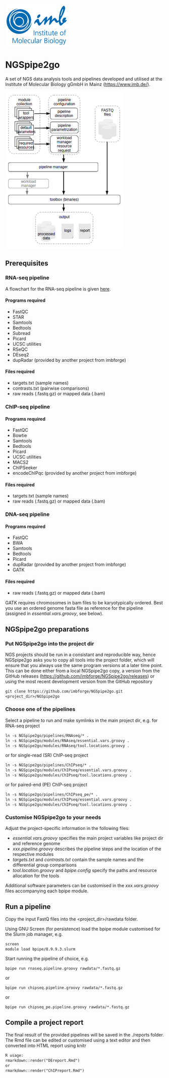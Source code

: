 ![IMB-logo](resources/IMB_logo.png)

# NGSpipe2go #

A set of NGS data analysis tools and pipelines developed and utilised at the Institute of Molecular Biology gGmbH in Mainz (https://www.imb.de/).

![NGSpipe2go scheme](resources/NGSpipe2go_scheme.png)

## Prerequisites ##
### RNA-seq pipeline ###
A flowchart for the RNA-seq pipeline is given [here](https://www.draw.io/?lightbox=1&highlight=0000ff&edit=_blank&layers=1&nav=1&title=NGSpipe2go_RNAseq_pipeline.html#R7V1pk5s4E%2F41rtr9YBeHuD7OmUnebLI7k61s9ktKIGGzwUAAz4zz619J3CBs7MHAHJvUxohLarWeftRqNTP5Yv34LoTB6g8fYXcmCehxJl%2FOJEmUJY38Q0u2SYmuCEnBMnRQelFRcOf8wmlhdtnGQTiqXBj7vhs7QbXQ8j0PW3GlDIah%2F1C9zPbd6lsDuMSNgjsLus3Srw6KV2mpqBrFiRvsLFfpq%2FWswSa0fixDf%2BOl7%2FN8Dydn1jB7TNrGaAWR%2F1Aqkq9m8kXo%2B3Hya%2F14gV0q1kxiyX3XLWfzKofYi7vccCN8sFef9Ni9X92an27urr%2F%2FuplnHXAP3U0qi5mkuuSB58i5p9J1naXHTqg%2FN7Sq5yETQ35Ifi3Tf9ltZlgvIVViz8pKmTDibSb7Vbx2yS%2BRnHOhid3zXKQXvuuH7CL5mv1HLoni0P%2BRdxIR4rnte3GqUaJK6w2jFUbpE9lz8iPbcd3SQ69U%2Bid%2FaHaG9aF8vgwhcohsa8WWv3YscijQS1wYRenvvHuFvJHlvkm76x6HMX4sFaV99Q77axyHW3JJetYw0q5Jh1SmRg8l%2FVTTslVJNWWQFsJ0TCzzRxfKQX6k%2BsHXlV9f48svwj%2F%2Ffri%2BvQrXIvrybvt%2BDpRG32FEhlF6iF3Tf7gqCkqypyLxw3jlL30Puh99P0g75D8cx9u08%2BAm9klRSR3woxP%2FQ29fKOnRt%2FRh9PflY%2Flgmx14pKmlm%2Bjht%2Bx59KC4jR0V96EzCiTk0KK9SvuYFl47bladpur9t1kHWfNT9Wjt%2BcjfhFYqtnvr0193XzcfNpe%2F%2Fv3y%2Fsv1t%2Bj%2B37msp8AHwyWOd1xopE%2Bkwt%2BpSSF2YezcVzHuKWrBrY74hiFTxRBZEKsYIjZBBAhGE0RU4VQgIu%2FEkAIkBgCS7MxhQFJABx9Imsr1BEjoiAgyGAsRuH2siC%2B9k4%2ByFgPogTwpyyC32gWKtxUFySwBPTGPWBefkQtEEDxyzMSFNDs7X0PHo%2FJ0Auw6BFZJ4fluC5K8tVqcWKhjK9JPc9KnRAH0GpawXgCpHjhx7T2hByP8c5HJYkFsn3%2B%2FLb8q66msBCrQkoFqYcMUkGZCQTGAAWzNthVDFSRhbhkQKdhSbBFJmqwhXRM01TaRrSiCYGIAANKgjM3KS1YhtiuvWcUxncKdUUWSrpdOvNqYC2L%2ByIGzNm2fKDT5%2BendHa26tPTJgen6JlU3GMWY9OJ11qiI%2FL79dEbaSX7sb3AittbrMp2AHD1pCJ2rTbzualGyOnuZjOrNGVg4MTTJ3aWxRGby2HY8J3Z8OsZ%2BM%2BmZ3w8eXJNut%2BtDFDEsjAJsMTQk83naUDp799HGpSr3%2FNuHo4gYHAdSuIYeyhs3p812bGK6mFGCBPPpeDuiwT3o4CO2NjGVd0kHW2rSTv37YMyiVGHMepMwyxqHMItSD4SZa0QBx4jWRECmDQH9SXA1IBMM2viEK2XsQ88Kch8W4IprpxXvLEOxITKJ46fIyjpTkfR9f%2FoO07b0ZXNJqXSYVn2Ab9sRoUz1Tsgr%2FYRprzEmyc1%2Bf6sQ3n0kt0JxC8Y7wExG7cpgJ0Vg1T2OjSbimf4jBTzHWyaQZ%2FohwuGcFJODhCOl44IBIp1mK%2FmZsjOZnp5JMgb0T35FABHKny3tsh8NDsOjK3wyaRG4DQn7ihbxY8VJU%2BeQyFCRqClI1aAIdQGIuigRGikCU9IhluFcsy1BFw0bIiBIGoKSBGRDVi1BVCzCMw1TERTBJpRxFA7Z2s5ESPXTuxhjCxdsdALffmb0q6lO7bpSN614XRGiRbSbVMpiylJ6oNC4Klep0lVSu17Fpo%2B2jcIGIYxRvcTJCkiHkVdfXjE6At1t5JBeIeNTWCYUjK2gCJn0qdLTLhQSTkCuU%2BGaYOW5Z0ZB0grC6heJFP73%2BT76%2BoU05bf%2FfZ5%2F%2FfL7oiR3h9MXzVo2S7hkt3kZLWxK4RC5vCMjPyCN8AgTixI0IyPOy1GzrodTbVDH57%2BSitFC3pCh5cmwb%2BG1lG85FnTPUud5TBnCeeZKd7FN7%2FLJVbbL%2FFA2cz2VucLDyonxHQEB%2BsSHEAa7LHh3egdqPmUNcPgeh%2FDpp2LI4u51qTcmVpWWNDEq9neEw8%2Fmf3RZn6A8Xb15PVSriuytREuxdE1Tbcm2RQAMxVZkS4SKIRmabSMbmHORqLIpmYZJyJUJZWBoIlCwpNsI6bYmCtiysASQMg7RamllIiC%2BcXsjWQeRrIhwIjd3mRxt6Jz68xgZOZhzHGyhie3qsfIhhsgiQ5viCX1y0gah4J3tzTkVBVkm3K6vFi5LVJEyZpvqdUUFhmxciAOXMJW41y7MH0mx8ESNOoyb7eYgUsk4pqSlVzLXP3HLo4f2ETfxiGAAcliy6weQuTxa7o3MdSFznVeGJ%2BVXE9tXhl8y22OLS4RQebaz3EX3TEMFsgAsQ7OAggQLSoZsA2jLpB1YM%2FS5pKgaEkxZJExPsQSoijJGlmBLuqlbhBUCHZvA1Ks8ZDC619bMRES1s2%2BE7yjC17CYbL2WNvfBD3%2FQpb8ZDUH24JI5z0KcQEm%2BoFmYzTu6PJIuwKVBbVktXd%2Biq4ZlRaVMw%2FPpHR7GBHJ3etjePEHPomIjuqj6ZzVyFrK%2Fj9Wop3JHSfobg%2BnOYLLl7MkwmH3uqIBrUtak%2Bo6XWA0hKDhJUj5nI4OeU0vniILH83S0nDG74SURGPuYx59FmA4vcKNhH7ngENTLVo2rjmpqMuzpSZ1Po84ZATuUO%2BVRLIt7GEYdAtxMUxF0hAhHEoGkaxqCoghNTbKJ2bJVhOfYQAZCFsCKDsgIhZquSQbBCihgxbBlCSEEDCBZJydReaxRQaH2tjYRWdtlnUlVyoYPUZPTKEWNzQShf%2B8gquDl6CWesu8kHawGTLqfyI0VIVVaznlvchttKzdKSvgtoUKMBP3etT48qe51LUi7XQvTWxECQO7oWBCHdCzw5pw1O33aQKrshZONpALVbqw%2B4HSRVNJbJFXRX8PzIL42SHJ1%2B6GajZ%2FsEQmzS%2B8qlKLxIFmQqm7H%2Bv7EpMWNB52FIdyWLgvoBdGOCmsat8Jt9apfn9WrUO6kBv2qOi%2BaczK88twhIiKUZU0Ux6LRJ3QPdjkG%2BkUyS9rIBXV10GD3LsxSgbpgA0s1LYyQDmQdm5KMdFnEpiogW5%2BLtmWYwLBMAcgC1IEhmwAaumlooqkDBcumpsmCgMdglntbm67Ktlx2qLuuzsaO7B5iMqOOvQMExUI2VE1V0nVTwpZu6bZsmKphWDYAeK4AydYtjfB%2BbCsGFlUyERAM07AQQNhSRaSICImGMVrv7GhsqXOaVx3hSh2b3RcBgAxrEnLEmjXLNivkSjhLFzpD%2FHPjhJieszZRTEXeACreOnWNc0%2BMQletraJJC6Ujie5jqy7fWCmjM2ZwqBxfHGM%2BvxHFi%2BUvB6xvZHR7jdYfH9Fce%2BmEubL%2FfujNtp3XVNWTUPFDia9WY%2BpZQGYb8a1fD7QnEd82f%2Bk1MXN%2FXTCzQOQkP56RTvm5IVAb08ax8G4G%2BAmmwwcmJ7ZjjdbNdbwfyXN6NbTkMvJ%2Fm5z4aS2S4tx%2B7nXEJIrR6ojhQWHNsqRrhx%2FZ0aWsttgTlo0ifbDQg3FRshl2piGgGbLLzSVzxBpJF%2F8MP2nAc8G0JtZU0OoJwAM6Ag84jQ%2FgUOBRatlFZFHbCTyN6xVt9gTg6aZWe7bpnS5p0fNSqSxf28RUCqj9OmW4KrIn5OxNRVLUMaapItIQKrI7o80rUZFT%2B5wVuda1cm03d0%2Bu4oYh0gYwRJn%2FfNIq1N8CR7%2Bp8bpilDwNjNKUOtMZAKPk3Qo2oaxbvc7WO5uv3mfrT8uDtztKbBpw8OIsiqoNY1GA8SSL0uZTuftydlv1qNziNNI3CGi48Sl9J%2FkiRUSEdrjzBJSk15fzpFUBj0%2F4I%2BmphozkG%2BELr%2BmJJ70xv6PdIRTRgDU8oevAJTGmy8BV9xIdxvUw3rWDEMOcmsSLkttUDPKsJe9p6McwiR1OgCQdP6Rayjn5S0R3QbFHuaQZHZRzsTgmf%2BnlYXzhe%2BTR0GE9i4k6PuAonjVTtfagA0AQF9UsQlLTQcZdfJHBwUrQscfbU8%2FsX6JjabbShTrhiMCAz5s42LDdk76LqMqcNUIFyMmf1q7IgPHiAPLIPT9vhsMQLN0BWtS7S2je08Pdywqb5Rq%2BhmvHpbp2g917TJ86G2KVUVP1qpnKlh1HC5bPZniT0XOhoeohjjZuvDMMZjxlL%2B9zjnZV5xQvZzl8muIZ5N3vPlP66IWOtVpjr3j%2FdMf0CcavIjbJyrC5V7JpzITHr%2BsvJzp4Sc3mmW2yfNclrJCFtSR2CkNrNSsC0V%2B8MmuZ82YIY8Rfghx1DXKyX7k4fpqf0Yv9n7QYzTmzs96TQbUm%2Bw4xnSRNFNiSWM%2FLq6SSi9s1aosHvbxaRCvH25IrFyvsBjiMFrejByj%2B4SPHpurGai4k6WkILsUUkPOgw1LwYr4zqIhbjFeEGa1IF%2Ba5%2FJLNQkdHKb686YfIDdfjxTj2kV2ZD%2FlP36zLWekYbLUmR%2FP0xQWUn9R9e6IAlL2halnEyD737fEeVsezcYgfCQ45ayaWsrMV0RG%2BTjbeUt8UG%2BfZ%2FsAkro1Fs7mOGcJUOU%2Fuja3V%2BGDHLBgqqq0HAKkHsuXfHZxUINvTt7ONByltgbcd8eUJkKKMAyldYwyOh5TQg%2FE2wFE7ljAnDqMRbGsxGdqUP2wDPAyCZBU8HDqU5wsdQJggdGTLCVOYgE7%2F62ig60cFQO%2BrzV05J3f3hjRmJ09su3N%2FnZzh%2BMihP0CvUVZjd1B0%2FXrlaUHRbUYo2ph0d8X3ZL2AF0LAzrAYgtQM2RjGm3AgG5TW73ATpD4fE1QPNZDVCZqgPckYphGX1B8w9TUh1jqilC4OZIragMCEa8l8qCKARYYeS7VrOsuvznKILVhJNQ4f7trzGe51xqmCCQ53%2BTkM9175RNevbPfPJw4cqe8%2Bf7%2FK17erA7ZY9666oUuf1llilpV1CNtdqejhQ1p%2FPkO6bsGVkf1P3OnFs8mmNJ6v6TS7BPb6mvJwjZP5mtAmuIUIhu2%2BJnIFy6yffNg1ZHZ%2FCJAg7w1pzQ7HB%2BP54EPDyTRyMDEXH0bdJnI0PjTH%2Fz7EOB4fTrQZtnMmhr53JzRw6DS7EyjlOPfR9sK%2Fl6oAFGYuBjKU4JLF5t4zHwO9hT4Ee0u6tj4EENFX0mzXpDLSwWCUaMbzBCNliu4GeUIhV8%2FA4915s5s%2B0OSlm8nZvXt6QiZnEh7vzptdp%2BnxBtokPN6XV98vr%2B7wz5opunRsGi%2BRpZTGj0GIoyhhw8VMehBGjMm%2Fh5sgcIqNdAPNl8HILrCdLtnJBHs2Q9jjEFo%2FJhrrmfiMaZPTSqZeqHsnotm%2BonSq%2BQp3Z%2FAcvgMHtKsv3fD2G9B%2B8qTatUz5Wj0Xduek2tkX1LJI2oGSamvVJNnTSKqtTzqp9i1mfMOi89x32PMr31Nt4Pj0EmqznAP0Q%2FQIP7LdSctKI%2BoB%2FXnUgMC%2BSOYw9GfvWMb26IH9RebhNKa%2FnF3YoRxw3ydVjvq%2Bx8RyDddyYhjNTcAs%2FXXdTJ0u07A%2BeqbhHENeb6bhnRuznvWXOvONSGxs7WbRr%2B1DkolIqrkSZkl%2BXkjgm8WDERxnk%2BV8q3eyzYGXzTfZE1Fakibz3yBa7ATLV%2FvhxclWbDbeFyEH2nomNW0ed2pWX5Hpb2o2ag734xzfsxGnZvs%2FhS2mJGIyX5Ls%2BC1skUd%2BhvI%2Fvfe67DWGDwjGcJr%2BJ5bMfVYk%2BfntlxME1W%2FyjTPX8OA6MZ%2FEOt7TOQXzMSfOsQCmXzDBKdHpuid4wPpHcB24WFzcigsm48Xy17TrKR1Rz2ftcKxN5LratNPN47Jo0gm70mmmxMom%2FAlBmQnXs1oqp1flMJcVvetXj07nMp%2FQFrwXkQPGEDvSssyFPVrANUtEcpvmVaksGqeNpKY8cR4yI04G9Q%2FkP7A4SnbXbJB14yxfCq3mwavHRlmmE1891vTanE0TOfAw5PrxjfDBXn3SY%2Fd%2BdWt%2Burm7%2Fv7rJgtu4di8hmmhuMq1G3V3EeCZh494SeliYQeSxzXMg9lqHtKMsCXg4WZvpVahVtRIItuaNJanDFV87EE1CIWpbbOUmooBOIrRRyIZrhY0vy5t0lE9KxK4dfBnD5LxuCE7Xlwgz5ddX2PsTXZPWb9T66yx5D%2FNxFkUMsHyphRkDkGnbGZE%2FwnyjMpC0Tujs8MjKeEhzrdTaJcodRyaWQaQ3tVryMWlnfr9eteWuGJ5hktLqff7Olkl2TEeX9sy0k5hvNp1lMlWbMQFnpPYGL2jjekjXz8Xy8ZMY%2B4kPvxrv%2BYAm2RI0StwazXUU5KbBp1PgdQTqWd7lu7cP%2F4%2BJvK0%2BB9RZx26idiWrVTb8mymr2aKKWXuiNHmmE3v%2BqUfJynDIfXoJUFsiG7vpUSDF5%2FBwjFeUaflOxD2dprx9E77Zrgfvjjvr8y7u0d%2F628%2FfPv89%2FPZbtv33qeaH3ev95grva7OY1nn68WpfMVpun7mKvhIPzBQTajjB1tW6%2BgHvY19gEAgfVSKs0oLM1N9Qsfx2onoDAB62N%2FQ47TqzD2VO5Alrgu5vUsG8yA3xj5Hj9oXSCW1gga8TwwM6T%2FmynPkQKCDIIIc%2FMkSDTOwP8m%2B2F5gg7OFcq8unzLyZ1clO%2FmlNqG7PacbrHDcMlxKnVtoR3IUJ3uw5Mu5sUvyTxtqBqh9Q03h%2BOSzj%2BBW5mTa4Y4%2FckjgKi77o4gUVn%2F4iAL01f8B).
#### Programs required ####
- FastQC
- STAR
- Samtools
- Bedtools
- Subread
- Picard
- UCSC utilities
- RSeQC
- DEseq2
- dupRadar (provided by another project from imbforge)

#### Files required ####
- targets.txt (sample names)
- contrasts.txt (pairwise comparisons)
- raw reads (.fastq.gz) or mapped data (.bam)

### ChIP-seq pipeline ###
#### Programs required ####
- FastQC
- Bowtie
- Samtools
- Bedtools
- Picard
- UCSC utilities
- MACS2
- ChIPSeeker
- encodeChIPqc (provided by another project from imbforge)

#### Files required ####
- targets.txt (sample names)
- raw reads (.fastq.gz) or mapped data (.bam)

### DNA-seq pipeline ###
#### Programs required ####
- FastQC
- BWA
- Samtools
- Bedtools
- Picard
- dupRadar (provided by another project from imbforge)
- GATK

#### Files required ####
- raw reads (.fastq.gz) or mapped data (.bam)

GATK requires chromosomes in bam files to be karyotypically ordered. Best you use an ordered genome fasta file as reference for the pipeline (assigned in *essential.vars.groovy*, see below).

## NGSpipe2go preparations ##

### Put NGSpipe2go into the project dir ###
NGS projects should be run in a consistant and reproducible way, hence NGSpipe2go asks you to copy all tools into the project folder, which will ensure that you always use the same program versions at a later time point. This can be done either from a local NGSpipe2go copy, a version from the GitHub releases (https://github.com/imbforge/NGSpipe2go/releases) or using the most recent development version from the GitHub repository

    git clone https://github.com/imbforge/NGSpipe2go.git <project_dir>/NGSpipe2go

### Choose one of the pipelines ###

Select a pipeline to run and make symlinks in the main project dir, e.g. for RNA-seq project

    ln -s NGSpipe2go/pipelines/RNAseq/* .
    ln -s NGSpipe2go/modules/RNAseq/essential.vars.groovy .
    ln -s NGSpipe2go/modules/RNAseq/tool.locations.groovy .

or for single-read (SR) ChIP-seq project

    ln -s NGSpipe2go/pipelines/ChIPseq/* .
    ln -s NGSpipe2go/modules/ChIPseq/essential.vars.groovy .
    ln -s NGSpipe2go/modules/ChIPseq/tool.locations.groovy .
    
or for paired-end (PE) ChIP-seq project

    ln -s NGSpipe2go/pipelines/ChIPseq_pe/* .
    ln -s NGSpipe2go/modules/ChIPseq/essential.vars.groovy .
    ln -s NGSpipe2go/modules/ChIPseq/tool.locations.groovy .

### Customise NGSpipe2go to your needs ###

Adjust the project-specific information in the following files:

- *essential.vars.groovy* specifies the main project variables like project dir and reference genome
- *xxx.pipeline.groovy* describes the pipeline steps and the location of the respective modules
- *targets.txt* and *contrasts.txt* contain the sample names and the differential group comparisons
- *tool.location.groovy* and *bpipe.config* specify the paths and resource allocation for the tools

Additional software parameters can be customised in the *xxx.vars.groovy* files accompanying each bpipe module.

## Run a pipeline ##

Copy the input FastQ files into the <project_dir>/rawdata folder.

Using GNU Screen (for persistence) load the bpipe module customised for the Slurm job manager, e.g.

    screen
    module load bpipe/0.9.9.3.slurm

Start running the pipeline of choice, e.g.

    bpipe run rnaseq.pipeline.groovy rawdata/*.fastq.gz

or

    bpipe run chipseq.pipeline.groovy rawdata/*.fastq.gz    

or

    bpipe run chipseq_pe.pipeline.groovy rawdata/*.fastq.gz

## Compile a project report ##

The final result of the provided pipelines will be saved in the ./reports folder.
The Rmd file can be edited or customised using a text editor and then converted into HTML report using knitr
    
    R usage:
    rmarkdown::render("DEreport.Rmd")
    or
    rmarkdown::render("ChIPreport.Rmd")
